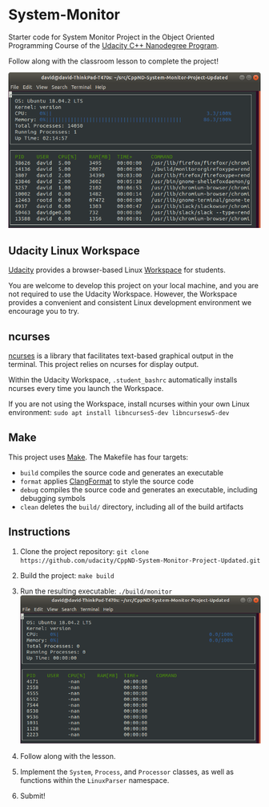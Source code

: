 # System-Monitor

Starter code for System Monitor Project in the Object Oriented Programming Course of the [Udacity C++ Nanodegree Program](https://www.udacity.com/course/c-plus-plus-nanodegree--nd213). 

Follow along with the classroom lesson to complete the project!

![System Monitor](images/monitor.png)

## Udacity Linux Workspace
[Udacity](https://www.udacity.com/) provides a browser-based Linux [Workspace](https://engineering.udacity.com/creating-a-gpu-enhanced-virtual-desktop-for-udacity-497bdd91a505) for students. 

You are welcome to develop this project on your local machine, and you are not required to use the Udacity Workspace. However, the Workspace provides a convenient and consistent Linux development environment we encourage you to try.

## ncurses
[ncurses](https://www.gnu.org/software/ncurses/) is a library that facilitates text-based graphical output in the terminal. This project relies on ncurses for display output.

Within the Udacity Workspace, `.student_bashrc` automatically installs ncurses every time you launch the Workspace.

If you are not using the Workspace, install ncurses within your own Linux environment: `sudo apt install libncurses5-dev libncursesw5-dev`

## Make
This project uses [Make](https://www.gnu.org/software/make/). The Makefile has four targets:
* `build` compiles the source code and generates an executable
* `format` applies [ClangFormat](https://clang.llvm.org/docs/ClangFormat.html) to style the source code
* `debug` compiles the source code and generates an executable, including debugging symbols
* `clean` deletes the `build/` directory, including all of the build artifacts

## Instructions

1. Clone the project repository: `git clone https://github.com/udacity/CppND-System-Monitor-Project-Updated.git`

2. Build the project: `make build`

3. Run the resulting executable: `./build/monitor`
![Starting System Monitor](images/starting_monitor.png)

4. Follow along with the lesson.

5. Implement the `System`, `Process`, and `Processor` classes, as well as functions within the `LinuxParser` namespace.

6. Submit!
